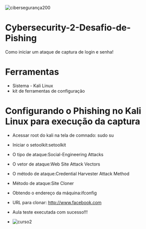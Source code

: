 ![cibersegurança200](https://github.com/user-attachments/assets/67832b3c-14b0-4ff8-bf29-828e60a7218e)

# Cybersecurity-2-Desafio-de-Pishing
Como iniciar um ataque de captura de login e senha!

# Ferramentas
* Sistema - Kali Linux
* kit de ferramentas de configuração
# Configurando o Phishing no Kali Linux para execução da captura
* Acessar root do kali na tela de comnado: sudo su
* Iniciar o setoolkit:setoolkit
* O tipo de ataque:Social-Engineering Attacks
* O vetor de ataque:Web Site Attack Vectors
* O método de ataque:Credential Harvester Attack Method 
* Método de ataque:Site Cloner
* Obtendo o endereço da máquina:ifconfig
* URL para clonar: http://www.facebook.com
* Aula teste executada com sucesso!!!

* ![curso2](https://github.com/user-attachments/assets/d08fc55e-7d04-4a6a-af02-0cf58562a870)
